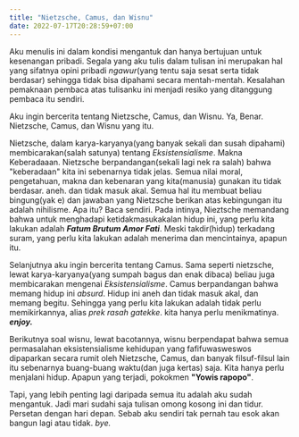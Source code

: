 ```yaml
---
title: "Nietzsche, Camus, dan Wisnu"
date: 2022-07-17T20:28:59+07:00
---
```

Aku menulis ini dalam kondisi mengantuk dan hanya bertujuan untuk kesenangan pribadi. Segala yang aku tulis dalam tulisan ini merupakan hal yang sifatnya opini pribadi *ngawur*(yang tentu saja sesat serta tidak berdasar) sehingga tidak bisa dipahami secara mentah-mentah. Kesalahan pemaknaan pembaca atas tulisanku ini menjadi resiko yang ditanggung pembaca itu sendiri.  

Aku ingin bercerita tentang Nietzsche, Camus, dan Wisnu. Ya, Benar. Nietzsche, Camus, dan Wisnu yang itu.   

Nietzsche, dalam karya-karyanya(yang banyak sekali dan susah dipahami) membicarakan(salah satunya) tentang *Eksistensialisme*. Makna Keberadaaan. Nietzsche berpandangan(sekali lagi nek ra salah) bahwa "keberadaan" kita ini sebenarnya tidak jelas. Semua nilai moral, pengetahuan, 	makna dan kebenaran yang kita(manusia) gunakan itu tidak berdasar. aneh. dan tidak masuk akal. Semua hal itu membuat beliau bingung(yak e) dan jawaban yang Nietzsche berikan atas kebingungan itu adalah nihilisme. Apa itu? Baca sendiri. Pada intinya, Nieztsche memandang bahwa untuk menghadapi ketidakmasukakalan hidup ini, yang perlu kita lakukan adalah ***Fatum Brutum Amor Fati***. Meski takdir(hidup) terkadang suram, yang perlu kita lakukan adalah menerima dan mencintainya, apapun itu.	  

Selanjutnya aku ingin bercerita tentang Camus. Sama seperti nietzsche, lewat karya-karyanya(yang sumpah bagus dan enak dibaca) beliau juga membicarakan mengenai *Eksistensialisme*. Camus berpandangan bahwa memang hidup ini *absurd*. Hidup ini aneh dan tidak masuk akal, dan memang begitu. Sehingga yang perlu kita lakukan adalah tidak perlu memikirkannya, alias *prek rasah gatekke*. kita hanya perlu menikmatinya. ***enjoy.***  

Berikutnya soal wisnu, lewat bacotannya, wisnu berpendapat bahwa semua permasalahan eksistensialisme kehidupan yang fafifuwasweswos dipaparkan secara rumit oleh Nietzsche, Camus, dan banyak filsuf-filsul lain itu sebenarnya buang-buang waktu(dan juga kertas) saja. Kita hanya perlu menjalani hidup. Apapun yang terjadi, pokokmen **"Yowis rapopo"**.  

Tapi, yang lebih penting lagi daripada semua itu adalah aku sudah mengantuk. Jadi mari sudahi saja tulisan omong kosong ini dan tidur. Persetan dengan hari depan. Sebab aku sendiri tak pernah tau esok akan bangun lagi atau tidak. *bye.*